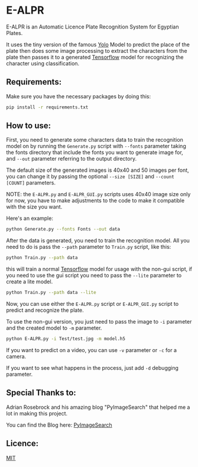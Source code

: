 # E-ALPR
 E-ALPR is an Automatic Licence Plate Recognition System for Egyptian Plates.
 
 It uses the tiny version of the famous [Yolo](https://pjreddie.com/darknet/yolo/) Model to predict 
 the place of the plate then does some image processing to extract the characters from the plate 
 then passes it to a generated [Tensorflow](https://www.tensorflow.org) model for recognizing the 
 character using classification.
 ## Requirements:
 Make sure you have the necessary packages by doing this:
 ```bash
 pip install -r requirements.txt 
 ```
 ## How to use:
 First, you need to generate some characters data to train the recognition model on by running 
 the `Generate.py` script with `--fonts` parameter taking the fonts directory that include the 
 fonts you want to generate image for, and `--out` parameter referring to the output directory.
 
 The default size of the generated images is 40x40 and 50 images per font, you can change it by 
 passing the optional `--size [SIZE]` and `--count [COUNT]` parameters.
 
 NOTE: the `E-ALPR.py` and `E-ALPR_GUI.py` scripts uses 40x40 image size only for now, you have 
 to make adjustments to the code to make it compatible with the size you want.
 
 Here's an example:
 ```bash
 python Generate.py --fonts Fonts --out data
 ```
 After the data is generated, you need to train the recognition model. All you need to do is pass the
 `--path` parameter to `Train.py` script, like this:
 ```bash
 python Train.py --path data 
 ``` 
 this will train a normal [Tensorflow](https://www.tensorflow.org)  model for usage with the non-gui 
 script, if you need to use the gui script you need to pass the `--lite` parameter to create a lite 
 model.
 ```bash
 python Train.py --path data --lite
 ```
 Now, you can use either the `E-ALPR.py` script or `E-ALPR_GUI.py` script to predict and recognize 
 the plate.
 
 To use the non-gui version, you just need to pass the image to `-i` parameter and the created model
 to `-m` parameter.
 ```bash
 python E-ALPR.py -i Test/test.jpg -m model.h5
 ```
 If you want to predict on a video, you can use `-v` parameter or `-c` for a camera.
 
 If you want to see what happens in the process, just add `-d` debugging parameter.
 ## Special Thanks to:
 Adrian Rosebrock and his amazing blog "PyImageSearch" that helped me a lot in making this project.
 
 You can find the Blog here: [PyImageSearch](https://www.pyimagesearch.com)
 ## Licence:
 [MIT](https://choosealicense.com/licenses/mit/)